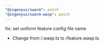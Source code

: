 ```yaml
---
"@ingenyus/swarm": patch
"@ingenyus/swarm-wasp": patch
---
```


fix: set uniform feature config file name

- Change from <feature>/<feature>.wasp.ts to <feature>/feature.wasp.ts
